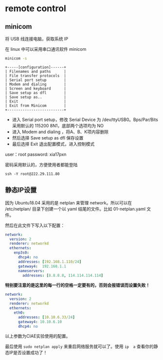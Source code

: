 <!-- RemoteControl.md --- 
;; 
;; Description: 
;; Author: Hongyi Wu(吴鸿毅)
;; Email: wuhongyi@qq.com 
;; Created: 一 5月 27 21:23:17 2019 (+0800)
;; Last-Updated: 二 7月 16 19:35:17 2019 (+0800)
;;           By: Hongyi Wu(吴鸿毅)
;;     Update #: 4
;; URL: http://wuhongyi.cn -->

# remote control

## minicom

将 USB 线连接电脑，获取系统 IP

在 linux 中可以采用串口通讯软件 minicom

```bash
minicom -s
```

```
+-----[configuration]------+
| Filenames and paths      |
| File transfer protocols  |
| Serial port setup        |
| Modem and dialing        |
| Screen and keyboard      |
| Save setup as dfl        |
| Save setup as..          |
| Exit                     |
| Exit from Minicom        |
+--------------------------+
```

- 进入 Serial port setup，修改 Serial Device 为 /dev/ttyUSB0。Bps/Par/Bits 采用默认的 115200 8N1，底部两个选项均为 NO
- 进入 Modem and dialing ，将A、B、K项内容删除
- 然后选择 Save setup as dfl 保存设置
- 最后选择 Exit 退出配置模式，进入控制模式

user：root
password: xia17pxn

密码采用默认的，方便使用者都能登陆

```
ssh -Y root@222.29.111.80
```

## 静态IP设置

因为 Ubuntu18.04 采用的是 netplan 来管理 network。所以可以在 /etc/netplan/ 目录下创建一个以 yaml 结尾的文件。比如 01-netplan.yaml 文件。 

然后在此文件下写入以下配置：

```yaml
network:
  version: 2
  renderer: networkd
  ethernets:
    enp3s0:
      dhcp4: no
      addresses: [192.168.1.110/24]
      gateway4:  192.168.1.1
      nameservers:
        addresses: [8.8.8.8, 114.114.114.114]
```

**特别要注意的是这里的每一行的空格一定要有的，否则会报错误而设置失败！**

```yaml
network:
  version: 2
  renderer: networkd
  ethernets:
    eth0:
      addresses: [10.10.6.33/24]
      gateway4: 10.10.6.10
      dhcp4: no 
```

以上参数为CIAE实验使用的配置。


最后使用 `sudo netplan apply` 来重启网络服务就可以了。使用 `ip  a` 查看你的静态IP是否设置成功了！

<!-- RemoteControl.md ends here -->
